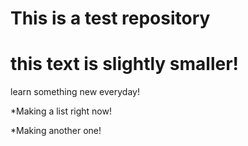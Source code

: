 # This is a test repository

# this text is slightly smaller!

learn something new everyday!

*Making a list right now!

*Making another one!
